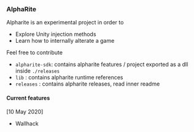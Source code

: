 ### AlphaRite

Alpharite is an experimental project in order to
* Explore Unity injection methods
* Learn how to internally alterate a game

Feel free to contribute  

* `alpharite-sdk`: contains alpharite features / project exported as a dll inside `./releases`
* `lib`			 : contains alpharite runtime references
* `releases`	 : contains alpharite releases, read inner readme

#### Current features
[10 May 2020]
* Wallhack